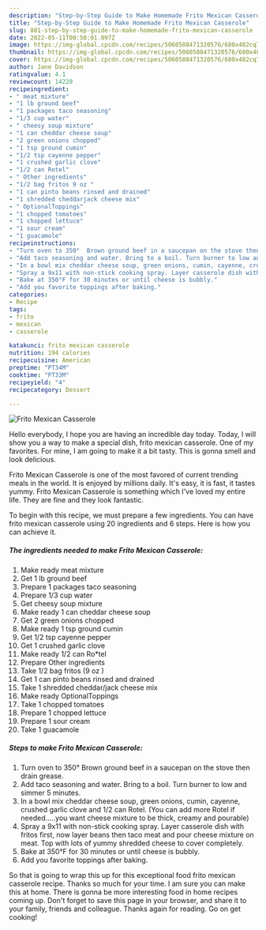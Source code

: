 ```yaml
---
description: "Step-by-Step Guide to Make Homemade Frito Mexican Casserole"
title: "Step-by-Step Guide to Make Homemade Frito Mexican Casserole"
slug: 881-step-by-step-guide-to-make-homemade-frito-mexican-casserole
date: 2022-05-11T00:50:01.097Z
image: https://img-global.cpcdn.com/recipes/5060588471320576/680x482cq70/frito-mexican-casserole-recipe-main-photo.jpg
thumbnail: https://img-global.cpcdn.com/recipes/5060588471320576/680x482cq70/frito-mexican-casserole-recipe-main-photo.jpg
cover: https://img-global.cpcdn.com/recipes/5060588471320576/680x482cq70/frito-mexican-casserole-recipe-main-photo.jpg
author: Jane Davidson
ratingvalue: 4.1
reviewcount: 14220
recipeingredient:
- " meat mixture"
- "1 lb ground beef"
- "1 packages taco seasoning"
- "1/3 cup water"
- " cheesy soup mixture"
- "1 can cheddar cheese soup"
- "2 green onions chopped"
- "1 tsp ground cumin"
- "1/2 tsp cayenne pepper"
- "1 crushed garlic clove"
- "1/2 can Rotel"
- " Other ingredients"
- "1/2 bag fritos 9 oz "
- "1 can pinto beans rinsed and drained"
- "1 shredded cheddarjack cheese mix"
- " OptionalToppings"
- "1 chopped tomatoes"
- "1 chopped lettuce"
- "1 sour cream"
- "1 guacamole"
recipeinstructions:
- "Turn oven to 350°  Brown ground beef in a saucepan on the stove then drain grease."
- "Add taco seasoning and water. Bring to a boil. Turn burner to low and simmer 5 minutes."
- "In a bowl mix cheddar cheese soup, green onions, cumin, cayenne, crushed garlic clove and 1/2 can Rotel. (You can add more Rotel if needed.....you want cheese mixture to be thick, creamy and pourable)"
- "Spray a 9x11 with non-stick cooking spray. Layer casserole dish with fritos first, now layer beans then taco meat and pour cheese mixture on meat. Top with lots of yummy shredded cheese to cover completely."
- "Bake at 350°F for 30 minutes or until cheese is bubbly."
- "Add you favorite toppings after baking."
categories:
- Recipe
tags:
- frito
- mexican
- casserole

katakunci: frito mexican casserole 
nutrition: 194 calories
recipecuisine: American
preptime: "PT34M"
cooktime: "PT33M"
recipeyield: "4"
recipecategory: Dessert

---
```



![Frito Mexican Casserole](https://img-global.cpcdn.com/recipes/5060588471320576/680x482cq70/frito-mexican-casserole-recipe-main-photo.jpg)

Hello everybody, I hope you are having an incredible day today. Today, I will show you a way to make a special dish, frito mexican casserole. One of my favorites. For mine, I am going to make it a bit tasty. This is gonna smell and look delicious.



Frito Mexican Casserole is one of the most favored of current trending meals in the world. It is enjoyed by millions daily. It's easy, it is fast, it tastes yummy. Frito Mexican Casserole is something which I've loved my entire life. They are fine and they look fantastic.


To begin with this recipe, we must prepare a few ingredients. You can have frito mexican casserole using 20 ingredients and 6 steps. Here is how you can achieve it.

<!--inarticleads1-->

##### The ingredients needed to make Frito Mexican Casserole:

1. Make ready  meat mixture
1. Get 1 lb ground beef
1. Prepare 1 packages taco seasoning
1. Prepare 1/3 cup water
1. Get  cheesy soup mixture
1. Make ready 1 can cheddar cheese soup
1. Get 2 green onions chopped
1. Make ready 1 tsp ground cumin
1. Get 1/2 tsp cayenne pepper
1. Get 1 crushed garlic clove
1. Make ready 1/2 can Ro*tel
1. Prepare  Other ingredients
1. Take 1/2 bag fritos (9 oz )
1. Get 1 can pinto beans rinsed and drained
1. Take 1 shredded cheddar/jack cheese mix
1. Make ready  OptionalToppings
1. Take 1 chopped tomatoes
1. Prepare 1 chopped lettuce
1. Prepare 1 sour cream
1. Take 1 guacamole




<!--inarticleads2-->

##### Steps to make Frito Mexican Casserole:

1. Turn oven to 350°  Brown ground beef in a saucepan on the stove then drain grease.
1. Add taco seasoning and water. Bring to a boil. Turn burner to low and simmer 5 minutes.
1. In a bowl mix cheddar cheese soup, green onions, cumin, cayenne, crushed garlic clove and 1/2 can Rotel. (You can add more Rotel if needed.....you want cheese mixture to be thick, creamy and pourable)
1. Spray a 9x11 with non-stick cooking spray. Layer casserole dish with fritos first, now layer beans then taco meat and pour cheese mixture on meat. Top with lots of yummy shredded cheese to cover completely.
1. Bake at 350°F for 30 minutes or until cheese is bubbly.
1. Add you favorite toppings after baking.




So that is going to wrap this up for this exceptional food frito mexican casserole recipe. Thanks so much for your time. I am sure you can make this at home. There is gonna be more interesting food in home recipes coming up. Don't forget to save this page in your browser, and share it to your family, friends and colleague. Thanks again for reading. Go on get cooking!
